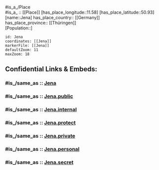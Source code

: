 ﻿---
confidential: public
isDeleted: false
location:
- 50.93
- 11.58
mapmarker: city
mapzoom:
- 7
- 12
SpocWebEntityId: 31185
tags:
- geo/City
type: City
---

#is_a_/Place  
#is_a_ :: [[Place]] 
[has_place_longitude::11.58] 
[has_place_latitude::50.93] 
[name::Jena] 
has_place_country:: [[Germany]]  
has_place_province:: [[Thüringen]]  
[Population::] 



```leaflet
id: Jena
coordinates: [[Jena]] 
markerFile: [[Jena]] 
defaultZoom: 11 
maxZoom: 18
```


## Confidential Links & Embeds: 

### #is_/same_as :: [Jena](/_Standards/Earth/Continent/Europe/Europe~Central/Germany/Germany~East/Thüringen/counties~TH/Jena.md) 

### #is_/same_as :: [Jena.public](/_public/Earth/Continent/Europe/Europe~Central/Germany/Germany~East/Thüringen/counties~TH/Jena.public.md) 

### #is_/same_as :: [Jena.internal](/_internal/Earth/Continent/Europe/Europe~Central/Germany/Germany~East/Thüringen/counties~TH/Jena.internal.md) 

### #is_/same_as :: [Jena.protect](/_protect/Earth/Continent/Europe/Europe~Central/Germany/Germany~East/Thüringen/counties~TH/Jena.protect.md) 

### #is_/same_as :: [Jena.private](/_private/Earth/Continent/Europe/Europe~Central/Germany/Germany~East/Thüringen/counties~TH/Jena.private.md) 

### #is_/same_as :: [Jena.personal](/_personal/Earth/Continent/Europe/Europe~Central/Germany/Germany~East/Thüringen/counties~TH/Jena.personal.md) 

### #is_/same_as :: [Jena.secret](/_secret/Earth/Continent/Europe/Europe~Central/Germany/Germany~East/Thüringen/counties~TH/Jena.secret.md)

